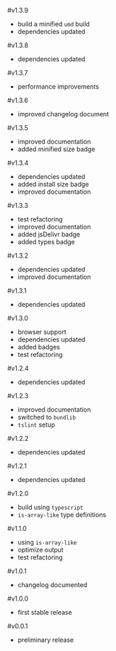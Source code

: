 #v1.3.9

* build a minified `umd` build
* dependencies updated

#v1.3.8

* dependencies updated

#v1.3.7

* performance improvements

#v1.3.6

* improved changelog document

#v1.3.5

* improved documentation
* added minified size badge

#v1.3.4

* dependencies updated
* added install size badge
* improved documentation

#v1.3.3

* test refactoring
* improved documentation
* added jsDelivr badge
* added types badge

#v1.3.2

* dependencies updated
* improved documentation

#v1.3.1

* dependencies updated

#v1.3.0

* browser support
* dependencies updated
* added badges
* test refactoring

#v1.2.4

* dependencies updated

#v1.2.3

* improved documentation
* switched to `bundlib`
* `tslint` setup

#v1.2.2

* dependencies updated

#v1.2.1

* dependencies updated

#v1.2.0

* build using `typescript`
* `is-array-like` type definitions

#v1.1.0

* using `is-array-like`
* optimize output
* test refactoring

#v1.0.1

* changelog documented

#v1.0.0

* first stable release

#v0.0.1

* preliminary release

